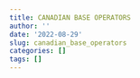 ```yaml
---
title: CANADIAN BASE OPERATORS
author: ''
date: '2022-08-29'
slug: canadian_base_operators
categories: []
tags: []
---
```

